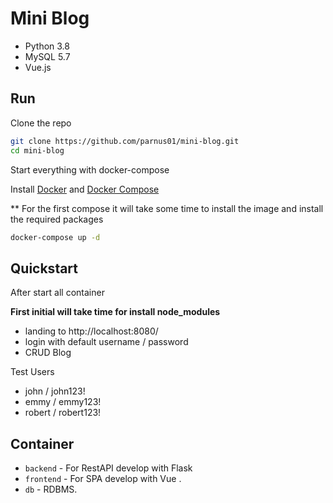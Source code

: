 #  Mini Blog

 - Python 3.8
 - MySQL 5.7
 - Vue.js

## Run
Clone the repo
```sh
git clone https://github.com/parnus01/mini-blog.git
cd mini-blog
```

Start everything with docker-compose

Install [Docker](https://docs.docker.com/) and [Docker Compose](https://docs.docker.com/compose/)

** 
For the first compose it will take some time to install the image and install the required packages
```sh
docker-compose up -d
```

## Quickstart
After start all container 

**First initial will take time for install node_modules**
- landing to  http://localhost:8080/
- login with default username / password
- CRUD Blog

Test Users
- john / john123!
- emmy / emmy123!
- robert / robert123!

## Container

- `backend` - For RestAPI develop with Flask
- `frontend` - For SPA develop with Vue .
- `db` - RDBMS.
